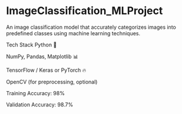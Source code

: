 # ImageClassification_MLProject
An image classification model that accurately categorizes images into predefined classes using machine learning techniques.

Tech Stack
Python 🐍

NumPy, Pandas, Matplotlib 📊

TensorFlow / Keras or PyTorch 🔥

OpenCV (for preprocessing, optional)

Training Accuracy: 98%

Validation Accuracy: 98.7%
